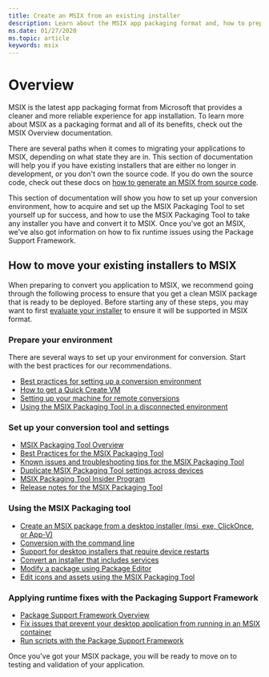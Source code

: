 ```yaml
---
title: Create an MSIX from an existing installer
description: Learn about the MSIX app packaging format and, how to prepare and migrate your applications to MSIX.
ms.date: 01/27/2020
ms.topic: article
keywords: msix
---
```


# Overview

MSIX is the latest app packaging format from Microsoft that provides a cleaner and more reliable experience for app installation. To learn more about MSIX as a packaging format and all of its benefits, check out the MSIX Overview documentation. 

There are several paths when it comes to migrating your applications to MSIX, depending on what state they are in. This section of documentation will help you if you have existing installers that are either no longer in development, or you don't own the source code. If you do own the source code, check out these docs on [how to generate an MSIX from source code](../desktop/source-code-overview.md).

This section of documentation will show you how to set up your conversion environment, how to acquire and set up the MSIX Packaging Tool to set yourself up for success, and how to use the MSIX Packaging Tool to take any installer you have and convert it to MSIX. Once you've got an MSIX, we've also got information on how to fix runtime issues using the Package Support Framework.

 ## How to move your existing installers to MSIX

 When preparing to convert you application to MSIX, we recommend going through the following process to ensure that you get a clean MSIX package that is ready to be deployed. Before starting any of these steps, you may want to first [evaluate your installer](know-your-installer.md) to ensure it will be supported in MSIX format.

 ### Prepare your environment
 There are several ways to set up your environment for conversion. Start with the best practices for our recommendations.

 - [Best practices for setting up a conversion environment](prepare-your-environment.md)
 - [How to get a Quick Create VM](Quick-Create-VM.md)
 - [Setting up your machine for remote conversions](remote-conversion-setup.md)
 - [Using the MSIX Packaging Tool in a disconnected environment](disconnected-environment.md)

 ### Set up your conversion tool and settings

 - [MSIX Packaging Tool Overview](tool-overview.md)
 - [Best Practices for the MSIX Packaging Tool](tool-best-practices.md)
 - [Known issues and troubleshooting tips for the MSIX Packaging Tool](tool-known-issues.md)
 - [Duplicate MSIX Packaging Tool settings across devices](duplicate-tool-settings-across-devices.md)
 - [MSIX Packaging Tool Insider Program](insider-program.md)
 - [Release notes for the MSIX Packaging Tool](release-notes/history.md)

 ### Using the MSIX Packaging tool

 - [Create an MSIX package from a desktop installer (msi, exe, ClickOnce, or App-V)](create-app-package.md)
 - [Conversion with the command line](package-conversion-command-line.md)
 - [Support for desktop installers that require device restarts](support-restart.md)
 - [Convert an installer that includes services](convert-an-installer-with-services.md)
 - [Modify a package using Package Editor](package-editor.md)
 - [Edit icons and assets using the MSIX Packaging Tool](edit-icons-and-assets.md)

 ### Applying runtime fixes with the Packaging Support Framework

 - [Package Support Framework Overview](../psf/package-support-framework-overview.md)
 - [Fix issues that prevent your desktop application from running in an MSIX container](../psf/package-support-framework.md)
 - [Run scripts with the Package Support Framework](../psf/run-scripts-with-package-support-framework.md)

 Once you've got your MSIX package, you will be ready to move on to testing and validation of your application. 
